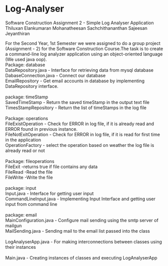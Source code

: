 # Log-Analyser
Software Construction Assignment 2 - Simple Log Analyser Application
Thiluxan
Elankumaran
Mohanatheesan
Sachchithananthan
Sajeesan
Jeyanthiran




For the Second Year, 1st Semester we were assigned to do a group project
(Assignment - 2) for the Software Construction Course.The task is to create
a command-line log analyzer application using an object-oriented
language (We used java oop).<br>
Package: database<br>
DataRepository.java - Interface for retrieving data from mysql database<br>
DabaseConnection.java - Connect our database<br>
EmailRepository - Get email accounts in database by implementing<br>
DataRepository interface.<br><br>
package: timeStamp
<br>SavedTimeStamp - Return the saved timeStamp in the output text file
<br>TimesStampRepository - Return the list of timeStamps in the log file
<br><br>Package: operations
<br>FileExistOperation - Check for ERROR in log file, if it is already read and
ERROR found in previous instance.
<br>FileNotExitOperation - Check for ERROR in log file, if it is read for first time in
the application
<br>OperationFactory - select the operation based on weather the log file is
already read or not
<br><br>Package: fileoperations
<br>FileExit -returns true if file contains any data
<br>FileRead -Read the file
<br>FileWrite -Write the file
<br><br>package: input
<br>Input.java - Interface for getting user input
<br>CommandLineInput.java - Implementing Input Interface and getting user input
from command line
<br><br>package: email
<br>MainConfiguration.java - Configure mail sending using the smtp server of
mailgun
<br>MailSending.java - Sending mail to the email list passed into the class
<br><br>LogAnalyserApp.java - For making interconnections between classes using
their instances
<br><br>Main.java - Creating instances of classes and executing LogAnalyserApp
